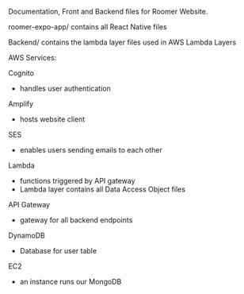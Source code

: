 Documentation, Front and Backend files for Roomer Website.

roomer-expo-app/ contains all React Native files

Backend/ contains the lambda layer files used in AWS Lambda Layers

AWS Services:

Cognito
 - handles user authentication

Amplify
 - hosts website client

SES
 - enables users sending emails to each other

Lambda
 - functions triggered by API gateway
 - Lambda layer contains all Data Access Object files

API Gateway
 - gateway for all backend endpoints

DynamoDB
 - Database for user table

EC2
 - an instance runs our MongoDB
